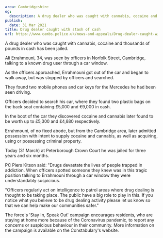 ```yaml
area: Cambridgeshire
og:
  description: A drug dealer who was caught with cannabis, cocaine and thousands of pounds in cash has been jailed.
publish:
  date: 31 Mar 2021
title: Drug dealer caught with stash of cash
url: https://www.cambs.police.uk/news-and-appeals/Drug-dealer-caught-with-stash-of-cash
```

A drug dealer who was caught with cannabis, cocaine and thousands of pounds in cash has been jailed.

Ali Errahmouni, 34, was seen by officers in Norfolk Street, Cambridge, talking to a known drug user through a car window.

As the officers approached, Errahmouni got out of the car and began to walk away, but was stopped by officers and searched.

They found two mobile phones and car keys for the Mercedes he had been seen driving.

Officers decided to search his car, where they found two plastic bags on the back seat containing £5,000 and €9,000 in cash.

In the boot of the car they discovered cocaine and cannabis later found to be worth up to £5,300 and £4,680 respectively.

Errahmouni, of no fixed abode, but from the Cambridge area, later admitted possession with intent to supply cocaine and cannabis, as well as acquiring, using or possessing criminal property.

Today (31 March) at Peterborough Crown Court he was jailed for three years and six months.

PC Piers Kitson said: "Drugs devastate the lives of people trapped in addiction. When officers spotted someone they knew was in this tragic position talking to Errahmouni through a car window they were understandably suspicious.

"Officers regularly act on intelligence to patrol areas where drug dealing is thought to be taking place. The public have a big role to play in this. If you notice what you believe to be drug dealing activity please let us know so that we can help make our communities safer."

The force's 'Stay In, Speak Out' campaign encourages residents, who are staying at home more because of the Coronavirus pandemic, to report any concerns or suspicious behaviour in their community. More information on the campaign is available on the Constabulary's website.
